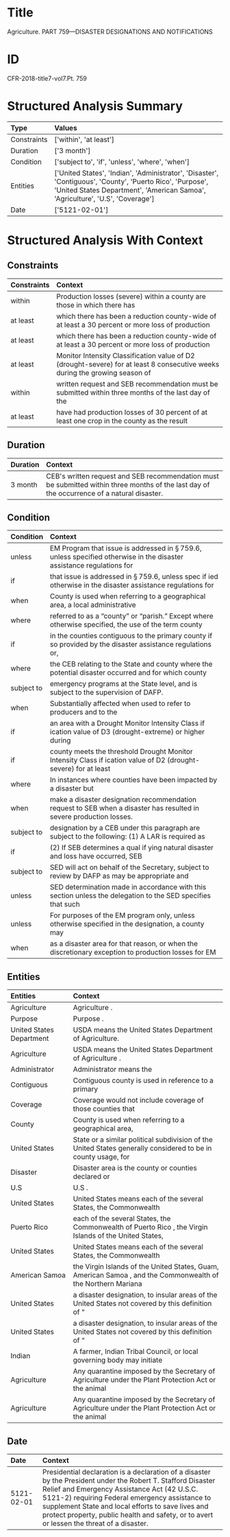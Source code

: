 # Title

 Agriculture. PART 759—DISASTER DESIGNATIONS AND NOTIFICATIONS


# ID

 CFR-2018-title7-vol7.Pt. 759


# Structured Analysis Summary

| Type        | Values                                                                                                                                                                                     |
|:------------|:-------------------------------------------------------------------------------------------------------------------------------------------------------------------------------------------|
| Constraints | ['within', 'at least']                                                                                                                                                                     |
| Duration    | ['3 month']                                                                                                                                                                                |
| Condition   | ['subject to', 'if', 'unless', 'where', 'when']                                                                                                                                            |
| Entities    | ['United States', 'Indian', 'Administrator', 'Disaster', 'Contiguous', 'County', 'Puerto Rico', 'Purpose', 'United States Department', 'American Samoa', 'Agriculture', 'U.S', 'Coverage'] |
| Date        | ['5121-02-01']                                                                                                                                                                             |


# Structured Analysis With Context

 


## Constraints

| Constraints   | Context                                                                                                                     |
|:--------------|:----------------------------------------------------------------------------------------------------------------------------|
| within        | Production losses (severe)  within a county are those in which there has                                                    |
| at least      | which there has been a reduction county-wide of at least a 30 percent or more loss of production                            |
| at least      | which there has been a reduction county-wide of at least a 30 percent or more loss of production                            |
| at least      | Monitor Intensity Classification value of D2 (drought-severe) for at least 8 consecutive weeks during the growing season of |
| within        | written request and SEB recommendation must be submitted within three months of the last day of the                         |
| at least      | have had production losses of 30 percent of at least one crop in the county as the result                                   |


## Duration

| Duration   | Context                                                                                                                                     |
|:-----------|:--------------------------------------------------------------------------------------------------------------------------------------------|
| 3 month    | CEB's written request and SEB recommendation must be submitted within three months of the last day of the occurrence of a natural disaster. |


## Condition

| Condition   | Context                                                                                                                         |
|:------------|:--------------------------------------------------------------------------------------------------------------------------------|
| unless      | EM Program that issue is addressed in &#167;&#8201;759.6, unless specified otherwise in the disaster assistance regulations for |
| if          | that issue is addressed in &#167;&#8201;759.6, unless spec if ied otherwise in the disaster assistance regulations for          |
| when        | County is used  when referring to a geographical area, a local administrative                                                   |
| where       | referred to as a &#8220;county&#8221; or &#8220;parish.&#8221; Except where otherwise specified, the use of the term county     |
| if          | in the counties contiguous to the primary county if so provided by the disaster assistance regulations or,                      |
| where       | the CEB relating to the State and county where the potential disaster occurred and for which county                             |
| subject to  | emergency programs at the State level, and is subject to  the supervision of DAFP.                                              |
| when        | Substantially affected  when used to refer to producers and to the                                                              |
| if          | an area with a Drought Monitor Intensity Class if ication value of D3 (drought-extreme) or higher during                        |
| if          | county meets the threshold Drought Monitor Intensity Class if ication value of D2 (drought-severe) for at least                 |
| where       | In instances  where counties have been impacted by a disaster but                                                               |
| when        | make a disaster designation recommendation request to SEB when  a disaster has resulted in severe production losses.            |
| subject to  | designation by a CEB under this paragraph are subject to the following: (1) A LAR is required as                                |
| if          | (2) If SEB determines a qual if ying natural disaster and loss have occurred, SEB                                               |
| subject to  | SED will act on behalf of the Secretary, subject to review by DAFP as may be appropriate and                                    |
| unless      | SED determination made in accordance with this section unless the delegation to the SED specifies that such                     |
| unless      | For purposes of the EM program only,  unless otherwise specified in the designation, a county may                               |
| when        | as a disaster area for that reason, or when the discretionary exception to production losses for EM                             |


## Entities

| Entities                 | Context                                                                                                       |
|:-------------------------|:--------------------------------------------------------------------------------------------------------------|
| Agriculture              | Agriculture .                                                                                                 |
| Purpose                  | Purpose .                                                                                                     |
| United States Department | USDA means the  United States Department  of Agriculture.                                                     |
| Agriculture              | USDA means the United States Department of  Agriculture .                                                     |
| Administrator            | Administrator  means the                                                                                      |
| Contiguous               | Contiguous county is used in reference to a primary                                                           |
| Coverage                 | Coverage would not include coverage of those counties that                                                    |
| County                   | County is used when referring to a geographical area,                                                         |
| United States            | State or a similar political subdivision of the United States generally considered to be in county usage, for |
| Disaster                 | Disaster area is the county or counties declared or                                                           |
| U.S                      | U.S .                                                                                                         |
| United States            | United States means each of the several States, the Commonwealth                                              |
| Puerto Rico              | each of the several States, the Commonwealth of Puerto Rico , the Virgin Islands of the United States,        |
| United States            | United States means each of the several States, the Commonwealth                                              |
| American Samoa           | the Virgin Islands of the United States, Guam, American Samoa , and the Commonwealth of the Northern Mariana  |
| United States            | a disaster designation, to insular areas of the United States  not covered by this definition of &#8220;      |
| United States            | a disaster designation, to insular areas of the United States  not covered by this definition of &#8220;      |
| Indian                   | A farmer,  Indian Tribal Council, or local governing body may initiate                                        |
| Agriculture              | Any quarantine imposed by the Secretary of  Agriculture under the Plant Protection Act or the animal          |
| Agriculture              | Any quarantine imposed by the Secretary of  Agriculture under the Plant Protection Act or the animal          |


## Date

| Date       | Context                                                                                                                                                                                                                                                                                                                                                          |
|:-----------|:-----------------------------------------------------------------------------------------------------------------------------------------------------------------------------------------------------------------------------------------------------------------------------------------------------------------------------------------------------------------|
| 5121-02-01 | Presidential declaration is a declaration of a disaster by the President under the Robert T. Stafford Disaster Relief and Emergency Assistance Act (42 U.S.C. 5121-2) requiring Federal emergency assistance to supplement State and local efforts to save lives and protect property, public health and safety, or to avert or lessen the threat of a disaster. |



